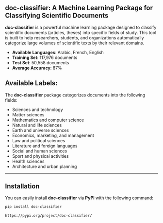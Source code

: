 ## **doc-classifier**: A Machine Learning Package for Classifying Scientific Documents

**doc-classifier** is a powerful machine learning package designed to classify scientific documents (articles, theses) into specific fields of study. This tool is built to help researchers, students, and organizations automatically categorize large volumes of scientific texts by their relevant domains.

- **Available Languages**: Arabic, French, English
- **Training Set**: 117,976 documents
- **Test Set**: 50,558 documents
- **Average Accuracy**: 87%

## Available Labels:

The **doc-classifier** package categorizes documents into the following fields:

- Sciences and technology
- Matter sciences
- Mathematics and computer science
- Natural and life sciences
- Earth and universe sciences
- Economics, marketing, and management
- Law and political sciences
- Literature and foreign languages
- Social and human sciences
- Sport and physical activities
- Health sciences
- Architecture and urban planning

---

## Installation

You can easily install **doc-classifier** via **PyPI** with the following command:

```bash
pip install doc-classifier

https://pypi.org/project/doc-classifier/
